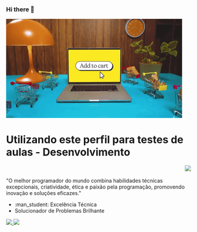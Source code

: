### Hi there 👋

<!--
**josedelamate/josedelamate** is a ✨ _special_ ✨ repository because its `README.md` (this file) appears on your GitHub profile.

Here are some ideas to get you started:

- 🔭 I’m currently working on ...
- 🌱 I’m currently learning ...
- 👯 I’m looking to collaborate on ...
- 🤔 I’m looking for help with ...
- 💬 Ask me about ...
- 📫 How to reach me: ...
- 😄 Pronouns: ...
- ⚡ Fun fact: ...
-->
<img src='giphy.gif'>
<h1>Utilizando este perfil para testes de aulas - Desenvolvimento</h1>
<div align="right">
  <img src="https://media.giphy.com/media/Uaxj062PavgqZRhVkS/giphy.gif">
</div>

<div>
  <p>"O melhor programador do mundo combina habilidades técnicas excepcionais, criatividade, ética e paixão pela programação, promovendo inovação e soluções eficazes."</p>

<ul>
  <li> :man_student: Excelência Técnica</li>
  <li>Solucionador de Problemas Brilhante</li>
</ul>
</div>

<div>
  <a href="#">
    <img src="https://img.shields.io/badge/meu_linkedin-0A66C2?style=for-the-badge&logo=linkedin&logoColor=white"/>
  </a>
  
  <a href="mailto:seu-email@mail.com">
    <img src="https://img.shields.io/badge/meu_email-EA4335?style=for-the-badge&logo=maildotru&logoColor=white"/>
  </a>
</div>
